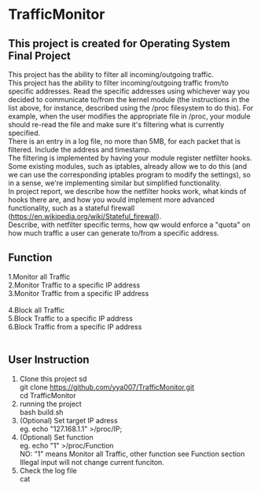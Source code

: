 # TrafficMonitor
## This project is created for Operating System Final Project
This project has the ability to filter all incoming/outgoing traffic. <br />
This project has the ability to filter incoming/outgoing traffic from/to specific addresses. 
Read the specific addresses using whichever way you decided to communicate to/from the kernel module (the instructions in the list above, 
for instance, described using the /proc filesystem to do this). For example, when the user modifies the appropriate file in /proc, 
your module should re-read the file and make sure it's filtering what is currently specified. <br />
There is an entry in a log file, no more than 5MB, for each packet that is filtered. Include the address and timestamp. <br />
The filtering is implemented by having your module register netfilter hooks. Some existing modules, such as iptables, already allow we to do this 
(and we can use the corresponding iptables program to modify the settings), so in a sense, we're implementing similar but simplified functionality.<br />
In project report, we describe how the netfilter hooks work, what kinds of hooks there are, and how you would implement more advanced functionality, 
such as a stateful firewall (https://en.wikipedia.org/wiki/Stateful_firewall).<br />
Describe, with netfilter specific terms, how qw would enforce a "quota" on how much traffic a user can generate to/from a specific address.<br />

## Function
1.Monitor all Traffic<br />
2.Monitor Traffic to a specific IP address<br />
3.Monitor Traffic from a specific IP address<br />
<br />
4.Block all Traffic<br />
5.Block Traffic to a specific IP address<br />
6.Block Traffic from a specific IP address<br />
<br />
## User Instruction
1. Clone this project sd<br />
	git clone https://github.com/yya007/TrafficMonitor.git<br />
	cd TrafficMonitor<br />
2. running the project<br />
	bash build.sh<br />
3. (Optional) Set target IP adress<br />
	eg. echo "127.168.1.1" >/proc/IP;<br />
4. (Optional) Set function<br />
	eg. echo "1" >/proc/Function <br />
	NO: "1" means Monitor all Traffic, other function see Function section<br />
	Illegal input will not change current funciton.<br />
5. Check the log file<br />
	cat <br />
